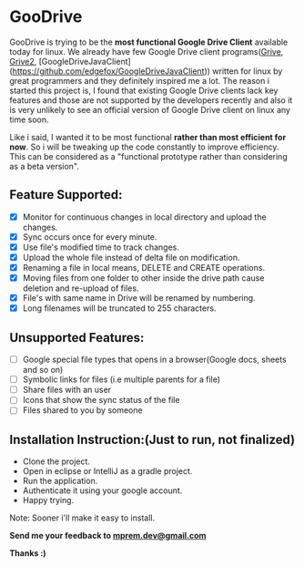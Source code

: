 GooDrive
========

GooDrive is trying to be the **most functional Google Drive Client** available today for linux. We already have few Google Drive client programs([Grive](https://github.com/Grive/grive), [Grive2](https://github.com/vitalif/grive2), [GoogleDriveJavaClient] (https://github.com/edgefox/GoogleDriveJavaClient)) written 
for linux by great programmers and they definitely inspired me a lot. The reason i started this project is, I found that existing Google Drive clients lack key 
features and those are not supported by the developers recently and also it is very unlikely to see an official version 
of Google Drive client on linux any time soon.

Like i said, I wanted it to be most functional **rather than most efficient for now**. So i will be tweaking up the code
constantly to improve efficiency. This can be considered as a "functional prototype rather than considering as a beta
version".

Feature Supported:
------------------

 - [x] Monitor for continuous changes in local directory and upload the changes.
 - [x] Sync occurs once for every minute.
 - [x] Use file's modified time to track changes.
 - [x] Upload the whole file instead of delta file on modification.
 - [x] Renaming a file in local means, DELETE and CREATE operations.
 - [x] Moving files from one folder to other inside the drive path cause deletion and re-upload of files.
 - [x] File's with same name in Drive will be renamed by numbering.
 - [x] Long filenames will be truncated to 255 characters.
 
Unsupported Features:
---------------------
 
 - [ ] Google special file types that opens in a browser(Google docs, sheets and so on)
 - [ ] Symbolic links for files (i.e multiple parents for a file)
 - [ ] Share files with an user
 - [ ] Icons that show the sync status of the file
 - [ ] Files shared to you by someone
 
Installation Instruction:(Just to run, not finalized)
-----------------------------------------------------

* Clone the project.
* Open in eclipse or IntelliJ as a gradle project.
* Run the application.
* Authenticate it using your google account.
* Happy trying.

Note: Sooner i'll make it easy to install.

**Send me your feedback to mprem.dev@gmail.com**

**Thanks :)**
